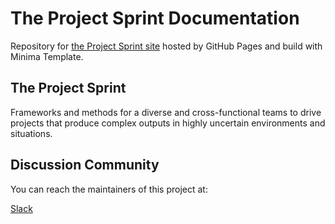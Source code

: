 # The Project Sprint Documentation

Repository for [the Project Sprint site](https://projectsprint.org) hosted by GitHub Pages and build with Minima Template.

## The Project Sprint

Frameworks and methods for a diverse and cross-functional teams to drive projects that produce complex outputs in highly uncertain environments and situations.

## Discussion Community

You can reach the maintainers of this project at:

[Slack](https://projectsprint.slack.com)
